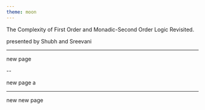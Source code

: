 ```yaml
---
theme: moon
---
```

The Complexity of First Order and Monadic-Second Order Logic Revisited.

presented by
Shubh and Sreevani

---

new page

--

new page a

---
new new page